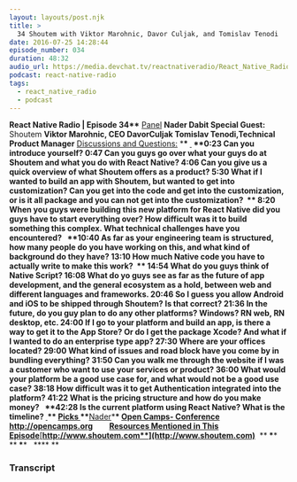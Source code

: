 ```yaml
---
layout: layouts/post.njk
title: >
  34 Shoutem with Viktor Marohnic, Davor Culjak, and Tomislav Tenodi
date: 2016-07-25 14:28:44
episode_number: 034
duration: 48:32
audio_url: https://media.devchat.tv/reactnativeradio/React_Native_Radio_Episode_34.mp3
podcast: react-native-radio
tags:
  - react_native_radio
  - podcast
---
```


**React Native Radio | Episode 34\*\*** <u>Panel</u> **Nader Dabit Special Guest:** Shoutem **Viktor Marohnic, CEO DavorCuljak Tomislav Tenodi,Technical Product Manager** <u>Discussions and Questions:</u> \***\* <u> </u> \*\***0:23** Can you introduce yourself? **0:47** Can you guys go over what your guys do at Shoutem and what you do with React Native? **4:06** Can you give us a quick overview of what Shoutem offers as a product? **5:30** What if I wanted to build an app with Shoutem, but wanted to get into customization? Can you get into the code and get into the customization, or is it all package and you can not get into the customization? **&nbsp;\***\* 8:20 **When you guys were building this new platform for React Native did you guys have to start everything over? How difficult was it to build something this complex. What technical challenges have you encountered?** &nbsp; \*\***10:40** As far as your engineering team is structured, how many people do you have working on this, and what kind of background do they have? **13:10** How much Native code you have to actually write to make this work? **&nbsp;\***\* 14:54 **What do you guys think of Native Script?** 16:08 **What do yo guys see as far as the future of app development, and the general ecosystem as a hold, between web and different languages and frameworks.** 20:46 **So I guess you allow Android and iOS to be shipped through Shoutem? Is that correct?** 21:36 **In the future, do you guy plan to do any other platforms? Windows? RN web, RN desktop, etc.** 24:00 **If I go to your platform and build an app, is there a way to get it to the App Store? Or do I get the package Xcode? And what if I wanted to do an enterprise type app?** 27:30 **Where are your offices located?** 29:00 **What kind of issues and road block have you come by in bundling everything?** 31:50 **Can you walk me through the website if I was a customer who want to use your services or product?** 36:00 **What would your platform be a good use case for, and what would not be a good use case?** 38:18 **How difficult was it to get Authentication integrated into the platform?** 41:22 **What is the pricing structure and how do you make money?** &nbsp; \*\***42:28** Is the current platform using React Native? What is the timeline? **<u> </u>\***\* <u>Picks </u> \*\***<u>Nader</u>\***\* <u>Open Camps- Conference </u> **http://opencamps.org &nbsp; &nbsp; &nbsp; &nbsp;** <u>Resources Mentioned in This Episode</u>**[**http://www.shoutem.com**](http://www.shoutem.com)**&nbsp; \*\***&nbsp;\***\* &nbsp; \*\***&nbsp;\***\* &nbsp; \*\***&nbsp;\*\* &nbsp;

### Transcript
